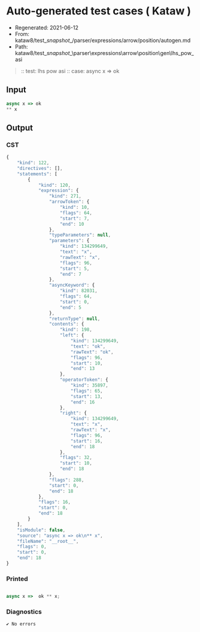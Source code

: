# Auto-generated test cases ( Kataw )
- Regenerated: 2021-06-12
- From: kataw8/test\__snapshot__/parser/expressions/arrow/position/autogen.md
- Path: kataw8/test\__snapshot__\parser\expressions\arrow\position\gen\lhs_pow_asi
> :: test: lhs pow asi
> :: case: async x => ok
## Input

`````js
async x => ok
** x
`````
## Output

### CST

```javascript
{
    "kind": 122,
    "directives": [],
    "statements": [
        {
            "kind": 120,
            "expression": {
                "kind": 271,
                "arrowToken": {
                    "kind": 10,
                    "flags": 64,
                    "start": 7,
                    "end": 10
                },
                "typeParameters": null,
                "parameters": {
                    "kind": 134299649,
                    "text": "x",
                    "rawText": "x",
                    "flags": 96,
                    "start": 5,
                    "end": 7
                },
                "asyncKeyword": {
                    "kind": 82031,
                    "flags": 64,
                    "start": 0,
                    "end": 5
                },
                "returnType": null,
                "contents": {
                    "kind": 198,
                    "left": {
                        "kind": 134299649,
                        "text": "ok",
                        "rawText": "ok",
                        "flags": 96,
                        "start": 10,
                        "end": 13
                    },
                    "operatorToken": {
                        "kind": 35897,
                        "flags": 65,
                        "start": 13,
                        "end": 16
                    },
                    "right": {
                        "kind": 134299649,
                        "text": "x",
                        "rawText": "x",
                        "flags": 96,
                        "start": 16,
                        "end": 18
                    },
                    "flags": 32,
                    "start": 10,
                    "end": 18
                },
                "flags": 288,
                "start": 0,
                "end": 18
            },
            "flags": 16,
            "start": 0,
            "end": 18
        }
    ],
    "isModule": false,
    "source": "async x => ok\n** x",
    "fileName": "__root__",
    "flags": 0,
    "start": 0,
    "end": 18
}
```

### Printed

```javascript

async x =>  ok ** x;
```

### Diagnostics

```javascript
✔ No errors
```


